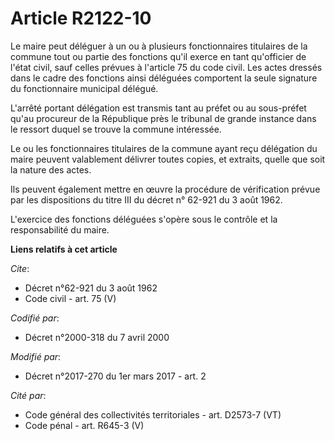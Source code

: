 # Article R2122-10

Le maire peut déléguer à un ou à plusieurs fonctionnaires titulaires de la commune tout ou partie des fonctions qu'il exerce
en tant qu'officier de l'état civil, sauf celles prévues à l'article 75 du code civil. Les actes dressés dans le cadre des
fonctions ainsi déléguées comportent la seule signature du fonctionnaire municipal délégué. 

L'arrêté portant délégation est transmis tant au préfet ou au sous-préfet qu'au procureur de la République près le tribunal
de grande instance dans le ressort duquel se trouve la commune intéressée. 

Le ou les fonctionnaires titulaires de la commune ayant reçu délégation du maire peuvent valablement délivrer toutes copies,
et extraits, quelle que soit la nature des actes. 

Ils peuvent également mettre en œuvre la procédure de vérification prévue par les dispositions du titre III du décret n°
62-921 du 3 août 1962. 

L'exercice des fonctions déléguées s'opère sous le contrôle et la responsabilité du maire.

**Liens relatifs à cet article**

_Cite_:

  - Décret n°62-921 du 3 août 1962
  - Code civil - art. 75 (V)

_Codifié par_:

  - Décret n°2000-318 du 7 avril 2000

_Modifié par_:

  - Décret n°2017-270 du 1er mars 2017 - art. 2

_Cité par_:

  - Code général des collectivités territoriales - art. D2573-7 (VT)
  - Code pénal - art. R645-3 (V)
